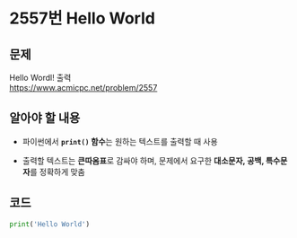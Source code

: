 # 2557번 Hello World
## 문제 
Hello Wordl! 출력  
https://www.acmicpc.net/problem/2557  


## 알아야 할 내용
-  파이썬에서 **`print()` 함수**는 원하는 텍스트를 출력할 때 사용

- 출력할 텍스트는 **큰따옴표**로 감싸야 하며, 문제에서 요구한 **대소문자, 공백, 특수문자**를 정확하게 맞춤



## 코드
```python
print('Hello World')
```
